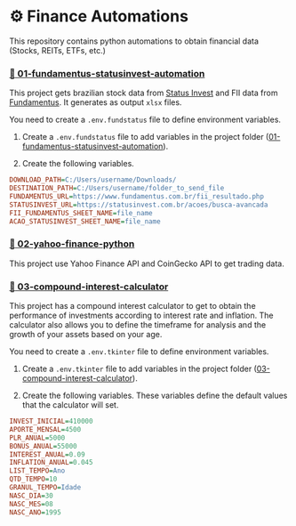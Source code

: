 # :gear: Finance Automations

This repository contains python automations to obtain financial data (Stocks, REITs, ETFs, etc.)

### [:open_file_folder: 01-fundamentus-statusinvest-automation](./01-fundamentus-statusinvest-automation)

This project gets brazilian stock data from [Status Invest](https://statusinvest.com.br/) and FII data from [Fundamentus](https://www.fundamentus.com.br/). It generates as output `xlsx` files.

You need to create a `.env.fundstatus` file to define environment variables.

1. Create a `.env.fundstatus` file to add variables in the project folder ([01-fundamentus-statusinvest-automation](./01-fundamentus-statusinvest-automation)).

2. Create the following variables.

```ini
DOWNLOAD_PATH=C:/Users/username/Downloads/
DESTINATION_PATH=C:/Users/username/folder_to_send_file
FUNDAMENTUS_URL=https://www.fundamentus.com.br/fii_resultado.php
STATUSINVEST_URL=https://statusinvest.com.br/acoes/busca-avancada
FII_FUNDAMENTUS_SHEET_NAME=file_name
ACAO_STATUSINVEST_SHEET_NAME=file_name
```

### [:open_file_folder: 02-yahoo-finance-python](./02-yahoo-finance-python)

This project use Yahoo Finance API and CoinGecko API to get trading data.

### [:open_file_folder: 03-compound-interest-calculator](./03-compound-interest-calculator)

This project has a compound interest calculator to get to obtain the performance of investments according to interest rate and inflation. The calculator also allows you to define the timeframe for analysis and the growth of your assets based on your age.

You need to create a `.env.tkinter` file to define environment variables.

1. Create a `.env.tkinter` file to add variables in the project folder ([03-compound-interest-calculator](./03-compound-interest-calculator)).

2. Create the following variables. These variables define the default values that the calculator will set.

```ini
INVEST_INICIAL=410000
APORTE_MENSAL=4500
PLR_ANUAL=5000
BONUS_ANUAL=55000
INTEREST_ANUAL=0.09
INFLATION_ANUAL=0.045
LIST_TEMPO=Ano
QTD_TEMPO=10
GRANUL_TEMPO=Idade
NASC_DIA=30
NASC_MES=08
NASC_ANO=1995
```